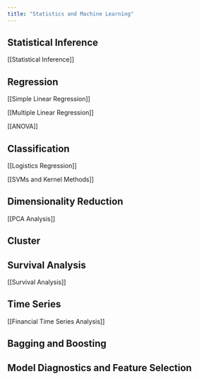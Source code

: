 ```yaml
---
title: "Statistics and Machine Learning"
---
```


## Statistical Inference

[[Statistical Inference]]

## Regression

[[Simple Linear Regression]]

[[Multiple Linear Regression]]

[[ANOVA]]



## Classification

[[Logistics Regression]]

[[SVMs and Kernel Methods]]

## Dimensionality Reduction

[[PCA Analysis]]


## Cluster

## Survival Analysis
[[Survival Analysis]]

## Time Series

[[Financial Time Series Analysis]]

## Bagging and Boosting

## Model Diagnostics and Feature Selection

